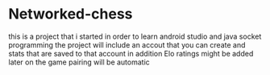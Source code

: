 # Networked-chess
this is a project that i started in order to learn android studio and java socket programming
the project will include an accout that you can create and stats that are saved to that account
in addition Elo ratings might be added later on
the game pairing will be automatic
